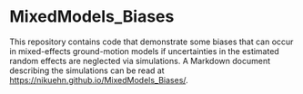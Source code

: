 # MixedModels_Biases
This repository contains code that demonstrate some biases that can occur in mixed-effects ground-motion models if uncertainties in the estimated random effects are neglected via simulations.
A Markdown document describing the simulations can be read at <https://nikuehn.github.io/MixedModels_Biases/>.
